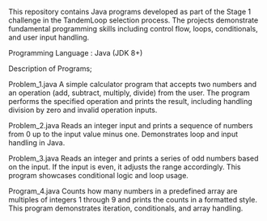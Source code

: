 This repository contains Java programs developed as part of the Stage 1 challenge in the TandemLoop selection process. The projects demonstrate fundamental programming skills including control flow, loops, conditionals, and user input handling.

Programming Language : Java (JDK 8+)

Description of Programs;

Problem_1.java
A simple calculator program that accepts two numbers and an operation (add, subtract, multiply, divide) from the user. The program performs the specified operation and prints the result, including handling division by zero and invalid operation inputs.

Problem_2.java
Reads an integer input and prints a sequence of numbers from 0 up to the input value minus one. Demonstrates loop and input handling in Java.

Problem_3.java
Reads an integer and prints a series of odd numbers based on the input. If the input is even, it adjusts the range accordingly. This program showcases conditional logic and loop usage.

Program_4.java
Counts how many numbers in a predefined array are multiples of integers 1 through 9 and prints the counts in a formatted style. This program demonstrates iteration, conditionals, and array handling.
